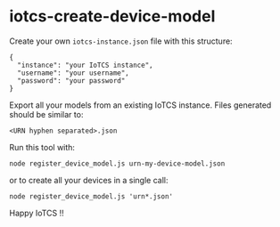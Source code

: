 # iotcs-create-device-model

Create your own `iotcs-instance.json` file with this structure:

```
{
  "instance": "your IoTCS instance",
  "username": "your username",
  "password": "your password"
}
```

Export all your models from an existing IoTCS instance. Files generated should be similar to:

```
<URN hyphen separated>.json
```

Run this tool with:

```
node register_device_model.js urn-my-device-model.json
```

or to create all your devices in a single call:

```
node register_device_model.js 'urn*.json'
```

Happy IoTCS !!
